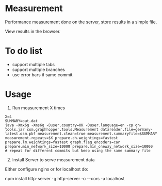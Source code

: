 # Measurement

Performance measurement done on the server, store results in a simple file.

View results in the browser.

# To do list

 * support multiple tabs
 * support multiple branches
 * use error bars if same commit

# Usage

1. Run measurement X times

```
X=4
SUMMARY=out.dat
java -Xmx6g -Xms6g -Duser.country=UK -Duser.language=en -cp gh-tools.jar com.graphhopper.tools.Measurement datareader.file=germany-latest.osm.pbf measurement.clean=true measurement.summaryfile=$SUMMARY measurement.repeats=$X prepare.ch.weightings=fastest prepare.lm.weightings=fastest graph.flag_encoders=car prepare.min_network_size=10000 prepare.min_oneway_network_size=10000
# repeat for different commits but keep using the same summary file
```

2. Install Server to serve measurement data

Either configure nginx or for localhost do:

npm install http-server -g
http-server -o --cors -a localhost
